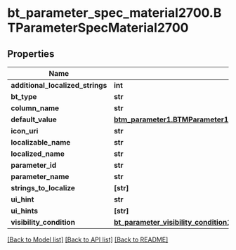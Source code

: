 # bt_parameter_spec_material2700.BTParameterSpecMaterial2700

## Properties
Name | Type | Description | Notes
------------ | ------------- | ------------- | -------------
**additional_localized_strings** | **int** |  | [optional] 
**bt_type** | **str** |  | [optional] 
**column_name** | **str** |  | [optional] 
**default_value** | [**btm_parameter1.BTMParameter1**](BTMParameter1.md) |  | [optional] 
**icon_uri** | **str** |  | [optional] 
**localizable_name** | **str** |  | [optional] 
**localized_name** | **str** |  | [optional] 
**parameter_id** | **str** |  | [optional] 
**parameter_name** | **str** |  | [optional] 
**strings_to_localize** | **[str]** |  | [optional] 
**ui_hint** | **str** |  | [optional] 
**ui_hints** | **[str]** |  | [optional] 
**visibility_condition** | [**bt_parameter_visibility_condition177.BTParameterVisibilityCondition177**](BTParameterVisibilityCondition177.md) |  | [optional] 

[[Back to Model list]](../README.md#documentation-for-models) [[Back to API list]](../README.md#documentation-for-api-endpoints) [[Back to README]](../README.md)


